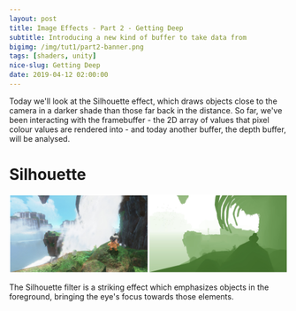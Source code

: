 ```yaml
---
layout: post
title: Image Effects - Part 2 - Getting Deep
subtitle: Introducing a new kind of buffer to take data from
bigimg: /img/tut1/part2-banner.png
tags: [shaders, unity]
nice-slug: Getting Deep
date: 2019-04-12 02:00:00
---
```


Today we'll look at the Silhouette effect, which draws objects close to the camera in a darker shade than those far back in the distance. So far, we've been interacting with the framebuffer - the 2D array of values that pixel colour values are rendered into - and today another buffer, the depth buffer, will be analysed.

# Silhouette

![Silhouette](/img/tut1/part2-silhouette.png)

The Silhouette filter is a striking effect which emphasizes objects in the foreground, bringing the eye's focus towards those elements.
